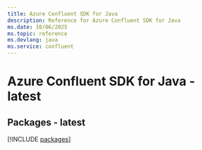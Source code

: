 ```yaml
---
title: Azure Confluent SDK for Java
description: Reference for Azure Confluent SDK for Java
ms.date: 10/06/2025
ms.topic: reference
ms.devlang: java
ms.service: confluent
---
```

# Azure Confluent SDK for Java - latest
## Packages - latest
[!INCLUDE [packages](confluent-index.md)]